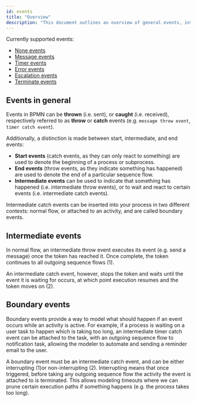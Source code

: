 ```yaml
---
id: events
title: "Overview"
description: "This document outlines an overview of general events, intermediate events, and boundary events."
---
```


Currently supported events:

- [None events](none-events/none-events.md)
- [Message events](message-events/message-events.md)
- [Timer events](timer-events/timer-events.md)
- [Error events](error-events/error-events.md)
- [Escalation events](escalation-events/escalation-events.md)
- [Terminate events](terminate-events/terminate-events.md)

## Events in general

Events in BPMN can be **thrown** (i.e. sent), or **caught** (i.e. received), respectively referred to as **throw** or **catch** events (e.g. `message throw event`, `timer catch event`).

Additionally, a distinction is made between start, intermediate, and end events:

- **Start events** (catch events, as they can only react to something) are used to denote the beginning of a process or subprocess.
- **End events** (throw events, as they indicate something has happened) are used to denote the end of a particular sequence flow.
- **Intermediate events** can be used to indicate that something has happened (i.e. intermediate throw events), or to wait and react to certain events (i.e. intermediate catch events).

Intermediate catch events can be inserted into your process in two different contexts: normal flow, or attached to an activity, and are called boundary events.

## Intermediate events

<div bpmn="intermediate-events.bpmn" callouts="event1, event2" />

In normal flow, an intermediate throw event executes its event (e.g. send a message) once the token has reached it. Once complete, the token continues to all outgoing sequence flows (<span className="callout">1</span>).

An intermediate catch event, however, stops the token and waits until the event it is waiting for occurs, at which point execution resumes and the token moves on (<span className="callout">2</span>).

## Boundary events

Boundary events provide a way to model what should happen if an event occurs while an activity is active. For example, if a process is waiting on a user task to happen which is taking too long, an intermediate timer catch event can be attached to the task, with an outgoing sequence flow to notification task, allowing the modeler to automate and sending a reminder email to the user.

<div bpmn="boundary-events.bpmn" callouts="event1, event2" />

A boundary event must be an intermediate catch event, and can be either interrupting (<span className="callout">1</span>)or non-interrupting (<span className="callout">2</span>). Interrupting means that once triggered, before taking any outgoing sequence flow the activity the event is attached to is terminated. This allows modeling timeouts where we can prune certain execution paths if something happens (e.g. the process takes too long).
